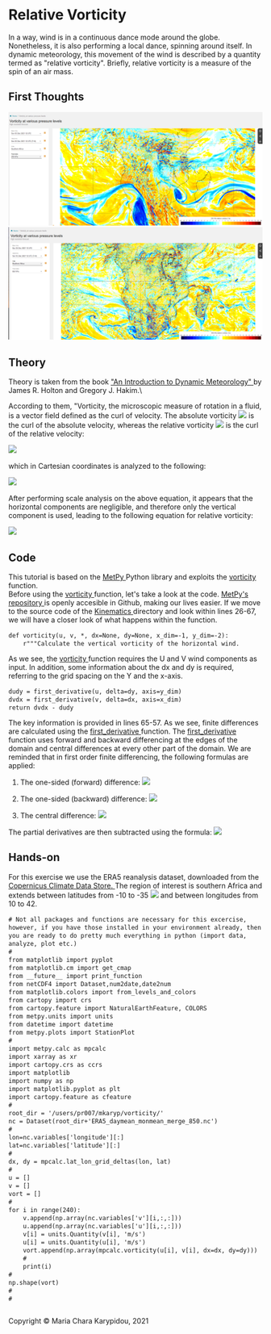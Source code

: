 # Relative Vorticity

In a way, wind is in a continuous dance mode around the globe. Nonetheless, it is also performing a local dance, spinning around itself. In dynamic meteorology, this movement of the wind is described by a quantity termed as "relative vorticity". Briefly, relative vorticity is a measure of the spin of an air mass. 

## First Thoughts
 

<img src="./ECMWF_RelVort_250hPa.png">

<img src="./ECMWF_RelVort_850hPa.png">
  
## Theory

Theory is taken from the book <a href="https://www.amazon.com/Introduction-Dynamic-Meteorology-International-Geophysics/dp/0123848660"> "An Introduction to Dynamic Meteorology" </a> by James R. Holton and Gregory J. Hakim.\

According to them, "Vorticity, the microscopic measure of rotation in a fluid, is a vector field defined as the curl of velocity. The absolute vorticity <img src="https://render.githubusercontent.com/render/math?math=\large \omega_\alpha"> is the curl of the absolute velocity, whereas the relative vorticity <img src="https://render.githubusercontent.com/render/math?math=\large \omega"> is the curl of the relative velocity:

<img src="https://render.githubusercontent.com/render/math?math=\LARGE \omega_\alpha \equiv \nabla\times \U_\alpha">

which in Cartesian coordinates is analyzed to the following:

<img src="https://render.githubusercontent.com/render/math?math=\LARGE \omega = (\frac{\partial w}{\partial y} - \frac{\partial v}{\partial z}, \frac{\partial u}{\partial z} - \frac{\partial w}{\partial x}, \frac{\partial v}{\partial x} - \frac{\partial u}{\partial y})">

After performing scale analysis on the above equation, it appears that the horizontal components are negligible, and therefore only the vertical component is used, leading to the following equation for relative vorticity:

<img src="https://render.githubusercontent.com/render/math?math=\LARGE \zeta = \frac{\partial v}{\partial x} - \frac{\partial u}{\partial y}"> 



## Code
This tutorial is based on the <a href="https://unidata.github.io/MetPy/latest/index.html#"> MetPy </a> Python library and exploits the <a href="https://unidata.github.io/MetPy/latest/api/generated/metpy.calc.vorticity.html?highlight=vorticity#metpy.calc.vorticity"> vorticity </a> function. \
Before using the <a href="https://unidata.github.io/MetPy/latest/api/generated/metpy.calc.vorticity.html?highlight=vorticity#metpy.calc.vorticity"> vorticity </a> function, let's take a look at the code. <a href="https://github.com/Unidata/MetPy"> MetPy's repository </a> is openly accesible in Github, making our lives easier. If we move to the source code of the <a href="https://github.com/Unidata/MetPy/blob/main/src/metpy/calc/kinematics.py"> Kinematics </a> directory and look within lines 26-67, we will have a closer look of what happens within the function. 


```
def vorticity(u, v, *, dx=None, dy=None, x_dim=-1, y_dim=-2):
    r"""Calculate the vertical vorticity of the horizontal wind.

```
As we see, the <a href="https://unidata.github.io/MetPy/latest/api/generated/metpy.calc.vorticity.html?highlight=vorticity#metpy.calc.vorticity"> vorticity </a> function requires the U and V wind components as input. In addition, some information about the dx and dy is required, referring to the grid spacing on the Y and the x-axis.

```
dudy = first_derivative(u, delta=dy, axis=y_dim)
dvdx = first_derivative(v, delta=dx, axis=x_dim)
return dvdx - dudy
```

The key information is provided in lines 65-57. As we see, finite differences are calculated using the <a href="https://github.com/Unidata/MetPy/blob/9b01cbef28927a8fc70984807166b6f151f6990d/src/metpy/calc/tools.py#L952"> first_derivative </a> function. The <a href="https://github.com/Unidata/MetPy/blob/9b01cbef28927a8fc70984807166b6f151f6990d/src/metpy/calc/tools.py#L952"> first_derivative </a> function uses forward and backward differencing at the edges of the domain and central differences at every other part of the domain. We are reminded that in first order finite differencing, the following formulas are applied:

1. The one-sided (forward) difference: <img src="https://render.githubusercontent.com/render/math?math=\LARGE \frac{f(a \dotplus h)-f(a)}{h}"> 

2. The one-sided (backward) difference: <img src="https://render.githubusercontent.com/render/math?math=\LARGE \frac{f(a)-f(a-h)}{h}"> 

3. The central difference: <img src="https://render.githubusercontent.com/render/math?math=\LARGE \frac{f(a \dotplus h)-f(a-h)}{2h}"> 

The partial derivatives are then subtracted using the formula: <img src="https://render.githubusercontent.com/render/math?math=\LARGE \frac{\partial v}{\partial x} - \frac{\partial u}{\partial y}"> 


## Hands-on

For this exercise we use the ERA5 reanalysis dataset, downloaded from the <a href="https://cds.climate.copernicus.eu/#!/home"> Copernicus Climate Data Store.  </a> The region of interest is southern Africa and extends between latitudes from -10 to -35 <img src="https://render.githubusercontent.com/render/math?math=$^{\circ}$"> and between longitudes from 10 to 42. 

```
# Not all packages and functions are necessary for this excercise, however, if you have those installed in your environment already, then you are ready to do pretty much everything in python (import data, analyze, plot etc.)
#
from matplotlib import pyplot
from matplotlib.cm import get_cmap
from __future__ import print_function
from netCDF4 import Dataset,num2date,date2num
from matplotlib.colors import from_levels_and_colors
from cartopy import crs
from cartopy.feature import NaturalEarthFeature, COLORS
from metpy.units import units
from datetime import datetime
from metpy.plots import StationPlot
#
import metpy.calc as mpcalc
import xarray as xr
import cartopy.crs as ccrs
import matplotlib
import numpy as np
import matplotlib.pyplot as plt
import cartopy.feature as cfeature
#
root_dir = '/users/pr007/mkaryp/vorticity/'
nc = Dataset(root_dir+'ERA5_daymean_monmean_merge_850.nc')
#
lon=nc.variables['longitude'][:]
lat=nc.variables['latitude'][:]
#
dx, dy = mpcalc.lat_lon_grid_deltas(lon, lat)
#
u = []
v = []
vort = []
#
for i in range(240):
    v.append(np.array(nc.variables['v'][i,:,:]))                    
    u.append(np.array(nc.variables['u'][i,:,:]))
    v[i] = units.Quantity(v[i], 'm/s')
    u[i] = units.Quantity(u[i], 'm/s')
    vort.append(np.array(mpcalc.vorticity(u[i], v[i], dx=dx, dy=dy)))
    #
    print(i)
#
np.shape(vort)
#
#
```
    
<footer>
<p style="float:left; width: 100%;">
Copyright © Maria Chara Karypidou, 2021
</p>
</footer>


